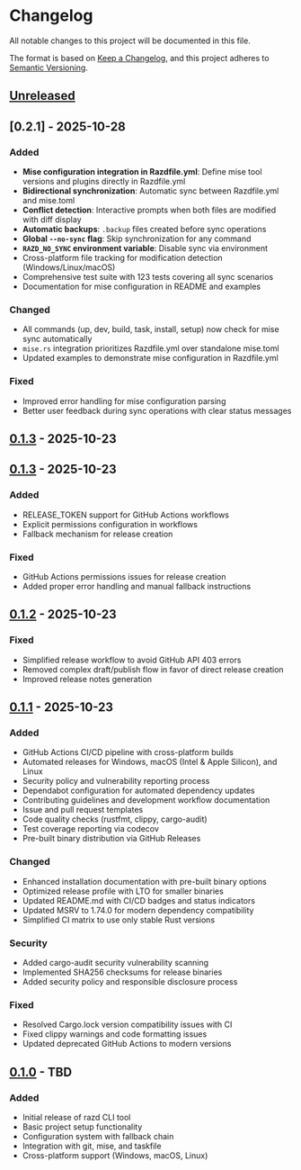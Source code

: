 # Changelog

All notable changes to this project will be documented in this file.

The format is based on [Keep a Changelog](https://keepachangelog.com/en/1.0.0/),
and this project adheres to [Semantic Versioning](https://semver.org/spec/v2.0.0.html).

## [Unreleased]

## [0.2.1] - 2025-10-28

### Added
- **Mise configuration integration in Razdfile.yml**: Define mise tool versions and plugins directly in Razdfile.yml
- **Bidirectional synchronization**: Automatic sync between Razdfile.yml and mise.toml
- **Conflict detection**: Interactive prompts when both files are modified with diff display
- **Automatic backups**: `.backup` files created before sync operations
- **Global `--no-sync` flag**: Skip synchronization for any command
- **`RAZD_NO_SYNC` environment variable**: Disable sync via environment
- Cross-platform file tracking for modification detection (Windows/Linux/macOS)
- Comprehensive test suite with 123 tests covering all sync scenarios
- Documentation for mise configuration in README and examples

### Changed
- All commands (up, dev, build, task, install, setup) now check for mise sync automatically
- `mise.rs` integration prioritizes Razdfile.yml over standalone mise.toml
- Updated examples to demonstrate mise configuration in Razdfile.yml

### Fixed
- Improved error handling for mise configuration parsing
- Better user feedback during sync operations with clear status messages

## [0.1.3] - 2025-10-23

## [0.1.3] - 2025-10-23

### Added
- RELEASE_TOKEN support for GitHub Actions workflows
- Explicit permissions configuration in workflows
- Fallback mechanism for release creation

### Fixed
- GitHub Actions permissions issues for release creation
- Added proper error handling and manual fallback instructions

## [0.1.2] - 2025-10-23

### Fixed
- Simplified release workflow to avoid GitHub API 403 errors
- Removed complex draft/publish flow in favor of direct release creation
- Improved release notes generation

## [0.1.1] - 2025-10-23

### Added
- GitHub Actions CI/CD pipeline with cross-platform builds
- Automated releases for Windows, macOS (Intel & Apple Silicon), and Linux
- Security policy and vulnerability reporting process
- Dependabot configuration for automated dependency updates
- Contributing guidelines and development workflow documentation
- Issue and pull request templates
- Code quality checks (rustfmt, clippy, cargo-audit)
- Test coverage reporting via codecov
- Pre-built binary distribution via GitHub Releases

### Changed
- Enhanced installation documentation with pre-built binary options
- Optimized release profile with LTO for smaller binaries
- Updated README.md with CI/CD badges and status indicators
- Updated MSRV to 1.74.0 for modern dependency compatibility
- Simplified CI matrix to use only stable Rust versions

### Security
- Added cargo-audit security vulnerability scanning
- Implemented SHA256 checksums for release binaries
- Added security policy and responsible disclosure process

### Fixed
- Resolved Cargo.lock version compatibility issues with CI
- Fixed clippy warnings and code formatting issues
- Updated deprecated GitHub Actions to modern versions

## [0.1.0] - TBD

### Added
- Initial release of razd CLI tool
- Basic project setup functionality
- Configuration system with fallback chain
- Integration with git, mise, and taskfile
- Cross-platform support (Windows, macOS, Linux)

[Unreleased]: https://github.com/razd-cli/razd/compare/v0.1.3...HEAD
[0.1.3]: https://github.com/razd-cli/razd/compare/v0.1.2...v0.1.3
[0.1.2]: https://github.com/razd-cli/razd/compare/v0.1.1...v0.1.2
[0.1.1]: https://github.com/razd-cli/razd/compare/v0.1.0...v0.1.1
[0.1.0]: https://github.com/razd-cli/razd/releases/tag/v0.1.0